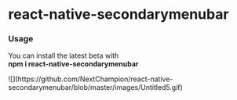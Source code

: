 # react-native-secondarymenubar
<h3> Usage </h3>
<p>
You can install the latest beta with </br> 
<strong>npm i react-native-secondarymenubar</strong></br> 
</p>
![](https://github.com/NextChampion/react-native-secondarymenubar/blob/master/images/Untitled5.gif)  
